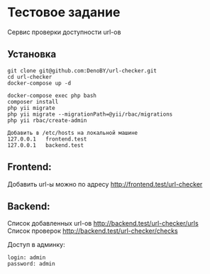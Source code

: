 # Тестовое задание
Сервис проверки доступности url-ов

## Установка

```
git clone git@github.com:DenoBY/url-checker.git
cd url-checker
docker-compose up -d

docker-compose exec php bash
composer install
php yii migrate
php yii migrate --migrationPath=@yii/rbac/migrations
php yii rbac/create-admin

Добавить в /etc/hosts на локальной машине
127.0.0.1   frontend.test
127.0.0.1   backend.test

```

## Frontend: 
Добавить url-ы можно по адресу http://frontend.test/url-checker

## Backend:
Список добавленных url-ов http://backend.test/url-checker/urls<br>
Список проверок http://backend.test/url-checker/checks

Доступ в админку:
```
login: admin
password: admin
```

